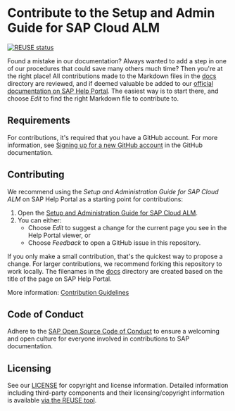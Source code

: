 # Contribute to the Setup and Admin Guide for SAP Cloud ALM

[![REUSE status](https://api.reuse.software/badge/github.com/SAP-docs/cloud-alm-setup-admin-guide)](https://api.reuse.software/info/github.com/SAP-docs/cloud-alm-setup-admin-guide)

Found a mistake in our documentation? Always wanted to add a step in one of our procedures that could save many others much time? Then you're at the right place! All contributions made to the Markdown files in the [docs](docs) directory are reviewed, and if deemed valuable be added to our [official documentation on SAP Help Portal](https://help.sap.com/viewer/08879d094f3b4de3ac67832f4a56a6de/latest/en-US). The easiest way is to start there, and choose _Edit_ to find the right Markdown file to contribute to.

## Requirements

For contributions, it's required that you have a GitHub account. For more information, see [Signing up for a new GitHub account](https://docs.github.com/en/github/getting-started-with-github/signing-up-for-a-new-github-account) in the GitHub documentation.


## Contributing

We recommend using the *Setup and Administration Guide for SAP Cloud ALM* on SAP Help Portal as a starting point for contributions:

1. Open the [Setup and Administration Guide for SAP Cloud ALM](https://help.sap.com/viewer/08879d094f3b4de3ac67832f4a56a6de/latest/en-US).
1. You can either:
    * Choose *Edit* to suggest a change for the current page you see in the Help Portal viewer, or
    * Choose *Feedback* to open a GitHub issue in this repository.

If you only make a small contribution, that's the quickest way to propose a change. For larger contributions, we recommend forking this repository to work locally. The filenames in the [docs](docs) directory are created based on the title of the page on SAP Help Portal.

More information: [Contribution Guidelines](https://help.sap.com/products/open-documentation-initiative/contribution-guidelines/readme.html)

## Code of Conduct

Adhere to the [SAP Open Source Code of Conduct](https://github.com/SAP-docs/.github/blob/main/CODE_OF_CONDUCT.md) to ensure a welcoming and open culture for everyone involved in contributions to SAP documentation.

## Licensing

See our [LICENSE](LICENSE) for copyright and license information. Detailed information including third-party components and their licensing/copyright information is available [via the REUSE tool](https://api.reuse.software/info/github.com/SAP-docs/cloud-alm-setup-admin-guide).










